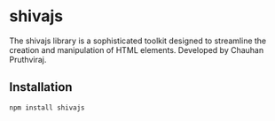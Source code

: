 # shivajs

The shivajs library is a sophisticated toolkit designed to streamline the creation and manipulation of HTML elements. Developed by Chauhan Pruthviraj.

## Installation

```bash
npm install shivajs
